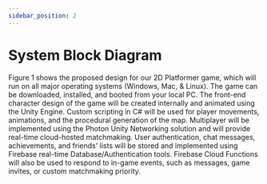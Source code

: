 ```yaml
---
sidebar_position: 2
---
```


# System Block Diagram






<!---
import Figure from "../../src/components/Figure";

<Figure caption={"Figure 1. High level design of the Wildlife Odyssey architecture"}>

![System Block Diagram](/img/SystemBlockDiagram.jpg)

</Figure>  
-->
Figure 1 shows the proposed design for our 2D Platformer game, which will run on all major operating systems (Windows, Mac, & Linux). The game can be downloaded, installed, and booted from your local PC. The front-end character design of the game will be created internally and animated using the Unity Engine. Custom scripting in C# will be used for player movements, animations, and the procedural generation of the map. Multiplayer will be implemented using the Photon Unity Networking solution and will provide real-time cloud-hosted matchmaking. User authentication, chat messages, achievements, and friends' lists will be stored and implemented using Firebase real-time Database/Authentication tools. Firebase Cloud Functions will also be used to respond to in-game events, such as messages, game invites, or custom matchmaking priority.
